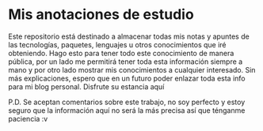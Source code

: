 # Mis anotaciones de estudio
Este repositorio está destinado a almacenar todas mis notas y apuntes de las tecnologías, paquetes, lenguajes u otros conocimientos que iré obteniendo.
Hago esto para tener todo este conocimiento de manera pública, por un lado me permitirá tener toda esta información siempre a mano y por otro lado mostrar mis conocimientos a cualquier interesado.
Sin más explicaciones, espero que en un futuro poder enlazar toda esta info para  mi blog personal.
Disfrute su estancia aquí

P.D. 
Se aceptan comentarios sobre este trabajo, no soy perfecto y estoy seguro que la información aquí no será la más precisa así que ténganme paciencia :v
